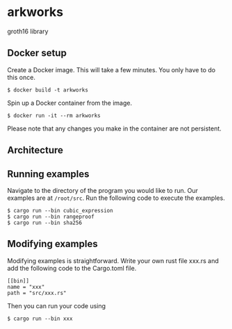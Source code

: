 # arkworks

groth16 library
## Docker setup

Create a Docker image. This will take a few minutes. You only have to do 
this once.
```
$ docker build -t arkworks
```

Spin up a Docker container from the image.
```
$ docker run -it --rm arkworks
```

Please note that any changes you make in the container are not persistent. 

## Architecture

## Running examples

Navigate to the directory of the program you would like to run.
Our examples are at `/root/src`.
Run the following code to execute the examples.
```
$ cargo run --bin cubic_expression
$ cargo run --bin rangeproof
$ cargo run --bin sha256
```

## Modifying examples
Modifying examples is straightforward. Write your own rust file xxx.rs and add the following code to the Cargo.toml file.
```
[[bin]]
name = "xxx"
path = "src/xxx.rs"
```
Then you can run your code using
```
$ cargo run --bin xxx
```



